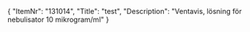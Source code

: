 {
  "ItemNr": "131014",
  "Title": "test",
  "Description": "Ventavis, lösning för nebulisator 10 mikrogram/ml"
}
